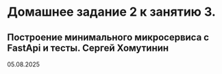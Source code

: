 # Домашнее задание 2 к  занятию 3.
## Построение минимального микросервиса с FastApi и тесты. Сергей Хомутинин










05.08.2025 

